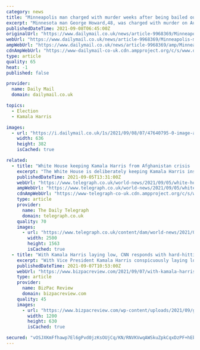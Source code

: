 ```yaml
---
category: news
title: "Minneapolis man charged with murder weeks after being bailed out by Kamala Harris bail fund"
excerpt: "Minnesota man George Howard,48, was charged with murder on August 29 weeks after he was released on domestic abuse charges by a bail fund supported by Vice President Kamala Harris"
publishedDateTime: 2021-09-08T06:45:00Z
originalUrl: "https://www.dailymail.co.uk/news/article-9968369/Minneapolis-man-charged-murder-weeks-bailed-Kamala-Harris-bail-fund.html?fr=operanews"
webUrl: "https://www.dailymail.co.uk/news/article-9968369/Minneapolis-man-charged-murder-weeks-bailed-Kamala-Harris-bail-fund.html?fr=operanews"
ampWebUrl: "https://www.dailymail.co.uk/news/article-9968369/amp/Minneapolis-man-charged-murder-weeks-bailed-Kamala-Harris-bail-fund.html"
cdnAmpWebUrl: "https://www-dailymail-co-uk.cdn.ampproject.org/c/s/www.dailymail.co.uk/news/article-9968369/amp/Minneapolis-man-charged-murder-weeks-bailed-Kamala-Harris-bail-fund.html"
type: article
quality: 65
heat: -1
published: false

provider:
  name: Daily Mail
  domain: dailymail.co.uk

topics:
  - Election
  - Kamala Harris

images:
  - url: "https://i.dailymail.co.uk/1s/2021/09/08/07/47640795-0-image-a-9_1631080935223.jpg"
    width: 636
    height: 382
    isCached: true

related:
  - title: "White House keeping Kamala Harris from Afghanistan crisis 'to stop contamination'"
    excerpt: "The White House is deliberately keeping Kamala Harris insulated from the Afghanistan withdrawal debacle to clear her way for a future presidential run, sources have told the Teleg"
    publishedDateTime: 2021-09-05T13:31:00Z
    webUrl: "https://www.telegraph.co.uk/world-news/2021/09/05/white-house-keeping-kamala-harris-afghanistan-crisis-stop-contamination/"
    ampWebUrl: "https://www.telegraph.co.uk/world-news/2021/09/05/white-house-keeping-kamala-harris-afghanistan-crisis-stop-contamination/amp/"
    cdnAmpWebUrl: "https://www-telegraph-co-uk.cdn.ampproject.org/c/s/www.telegraph.co.uk/world-news/2021/09/05/white-house-keeping-kamala-harris-afghanistan-crisis-stop-contamination/amp/"
    type: article
    provider:
      name: The Daily Telegraph
      domain: telegraph.co.uk
    quality: 70
    images:
      - url: "https://www.telegraph.co.uk/content/dam/world-news/2021/09/05/TELEMMGLPICT000269145920_trans_NvBQzQNjv4BqpVlberWd9EgFPZtcLiMQf0Rf_Wk3V23H2268P_XkPxc.jpeg"
        width: 2500
        height: 1563
        isCached: true
  - title: "With Kamala Harris laying low, CNN responds with hard-hitting piece asking where’s Melania?"
    excerpt: "With Vice President Kamala Harris conspicuously laying low as the ceiling falls in on boss President Joe Biden for his disastrous management of the Afghanistan exit, CNN found a great way to divert attention. Almost as if the network suddenly called out ..."
    publishedDateTime: 2021-09-07T10:53:00Z
    webUrl: "https://www.bizpacreview.com/2021/09/07/with-kamala-harris-laying-low-cnn-responds-with-hard-hitting-piece-asking-wheres-melania-1130601/"
    type: article
    provider:
      name: BizPac Review
      domain: bizpacreview.com
    quality: 45
    images:
      - url: "https://www.bizpacreview.com/wp-content/uploads/2021/09/getty-Melania2-1200x630.jpg"
        width: 1200
        height: 630
        isCached: true

secured: "vOSJXKmFfhawp7El6gPvd0jzKsOUjCq/KN/RNVKVwqAWSkuZpkCqxDzPF+hEb/fv5Ur+oVE+a81ObqSN3M2TwS/DC/PI4PFrvxEO3dYC9ytMW7Q15ZCfySnNSqV1j7p8CyaF52j5C8PGbcVntSJ5M3xaVdhproth9Fa4vPklxyDB0Kemk2mboUJvqiexDdqFonIwf/XeT2FFMgKuJpS02CvjbIloHpJmPZGVKlctZqkpf7Qwj4dkaI8aKCZbqaTIxcaqRjCUB//gfhWafCPZJ6cQwxkK5YPn/uNjhHlPz3FBXGzLyEuwr0/xVfi99AUN5QpILJBo5/ygXpWFo3GhCxIPDxg2quIDhA62deM3r44=;3+MtKpXtTt3snLcOVRiTVA=="
---
```


